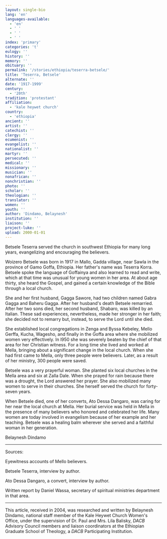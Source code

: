 ```yaml
---
layout: single-bio
lang: 'en'
languages-available:
  - 'en'
  - ' '
  - ' '
  - ' '
index: 'primary'
categories: 't'
eulogy: ''
history: ''
memory: ''
obituary: ''
permalink: '/stories/ethiopia/teserra-betsele/'
title: 'Teserra, Betsele'
alternate: ''
date: '1917-1999'
century:
  - '20th'
tradition: 'protestant'
affiliation:
  - 'kale heywet church'
country:
  - 'ethiopia'
ancient: ''
artist: ''
catechist: ''
clergy: ''
ecumenist: ''
evangelist: ''
nationalist: ''
martyr: ''
persecuted: ''
medical: ''
missionary: ''
musician: ''
nonafrican: ''
nonchristian: ''
photo: ''
scholar: ''
theologian: ''
translator: ''
women: ''
youth: ''
author: 'Dindamo, Belaynesh'
institution: ''
liaison: ''
project-luke: ''
upload: 2000-01-01
---
```



Betsele Teserra served the church in southwest Ethiopia for many long years, evangelizing and encouraging the believers.

Woizero Betsele was born in 1917 in Mallo, Gadda village, near Sawla in the province of Gamo Goffa, Ethiopia.  Her father's name was Teserra Korra.  Betsele spoke the language of Goffainya and also learned to read and write, which at that time was unusual for young women in her area.  At about age thirty, she heard the Gospel, and gained a certain knowledge of the Bible through a local church.

She and her first husband, Gagga Sawore, had two children named Gabra Gagga and Baheru Gagga.  After her husband's death Betsele remarried. After her two sons died, her second husband, Shabaro, was killed by an Italian.  These sad experiences, nevertheless,  made her stronger in her faith; she decided not to remarry but, instead, to serve the Lord until she died.

She established local congregations in Zenga and Byssa Kebeley, Mello Gerffa, Kucha, Wagesho, and finally in the Goffa area where she mobilized women very effectively.  In l950 she was severely beaten by the chief of that area for her Christian witness.  For a long time she lived and worked at Mella, bringing about a significant change in the local church.  When she had first came to Mella, only three people were believers.  Later, as a result of her ministry, 300 people were saved.

Betsele was a very prayerful woman.  She planted six local churches in the Mella area and six at Zalla Dale.  When she prayed for rain because there was a drought, the Lord answered her prayer.  She also mobilized many women to serve in their churches.  She herself served the church for forty-seven years.

When Betsele died, one of her converts, Ato Dessa Dangaro, was caring for her near the local church at Mella.  Her burial service was held in Mella in the presence of many believers who honored and celebrated her life. Many women are today involved in evangelism because of her example and her teaching.  Betsele was a healing balm wherever she served and a faithful woman in her generation.

Belaynesh Dindamo

---

Sources:

Eyewitness accounts of Mello believers.

Betsele Teserra, interview by author.

Ato Dessa Dangaro, a convert, interview by author.

Written report by Daniel Wassa, secretary of spiritual ministries department in that area.

---

This article, received in 2004, was researched and written by Belaynesh Dindamo, national staff member of the Kale Heywet Church Women's Office, under the supervision of Dr. Paul and Mrs. Lila Balisky, *DACB* Advisory Council members and liaison coordinators at the Ethiopian Graduate School of Theology, a *DACB* Participating Institution.